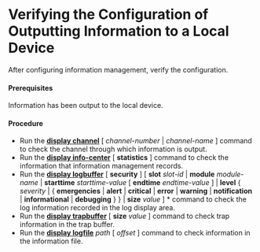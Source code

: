 Verifying the Configuration of Outputting Information to a Local Device
=======================================================================

After configuring information management, verify the configuration.

#### Prerequisites

Information has been output to the local device.


#### Procedure

* Run the [**display channel**](cmdqueryname=display+channel) [ *channel-number* | *channel-name* ] command to check the channel through which information is output.
* Run the [**display info-center**](cmdqueryname=display+info-center) [ **statistics** ] command to check the information that information management records.
* Run the [**display logbuffer**](cmdqueryname=display+logbuffer) [ **security** ] [ **slot** *slot-id* | **module** *module-name* | **starttime** *starttime-value* [ **endtime** *endtime-value* ] | **level** { *severity* | { **emergencies** | **alert** | **critical** | **error** | **warning** | **notification** | **informational** | **debugging** } } | **size** *value* ] \* command to check the log information recorded in the log display area.
* Run the [**display trapbuffer**](cmdqueryname=display+trapbuffer) [ **size** *value* ] command to check trap information in the trap buffer.
* Run the [**display logfile**](cmdqueryname=display+logfile) *path* [ *offset* ] command to check information in the information file.